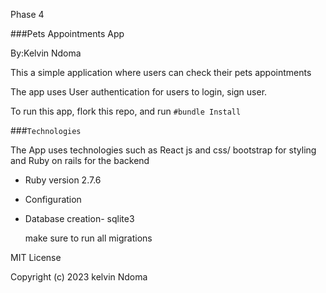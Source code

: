  Phase 4
 
 ###Pets Appointments App

  By:Kelvin Ndoma
 
 
 
 This a simple application where users can check their pets appointments
 
 The app uses User authentication for users to login, sign user.
 
 To run this app, flork this repo, and run  `#bundle Install`
 
 
  ###`Technologies`
  
  
 The App uses technologies such as React js and css/ bootstrap for styling and Ruby on rails for the backend
 

* Ruby version 2.7.6



* Configuration

* Database creation- sqlite3

  make sure to run all migrations


 MIT License

 Copyright (c) 2023 kelvin Ndoma



